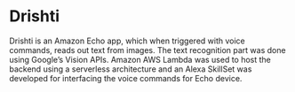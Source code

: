 # Drishti
Drishti is an Amazon Echo app, which when triggered with voice commands, reads out text from images. The text recognition part was done using Google’s Vision APIs. Amazon AWS Lambda was used to host the backend using a serverless architecture and an Alexa SkillSet was developed for interfacing the voice commands for Echo device.
